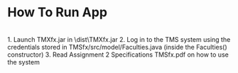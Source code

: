 # How To Run App
<br />
1. Launch TMXfx.jar in \dist\TMXfx.jar
2. Log in to the TMS system using the credentials stored in TMSfx/src/model/Faculties.java (inside the Faculties() constructor)
3. Read Assignment 2 Specifications TMSfx.pdf on how to use the system
